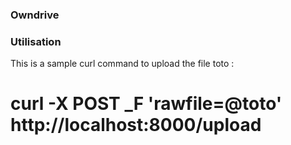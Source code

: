 ### Owndrive

### Utilisation

This is a sample curl command to upload the file toto :
  # curl -X POST _F 'rawfile=@toto' http://localhost:8000/upload
